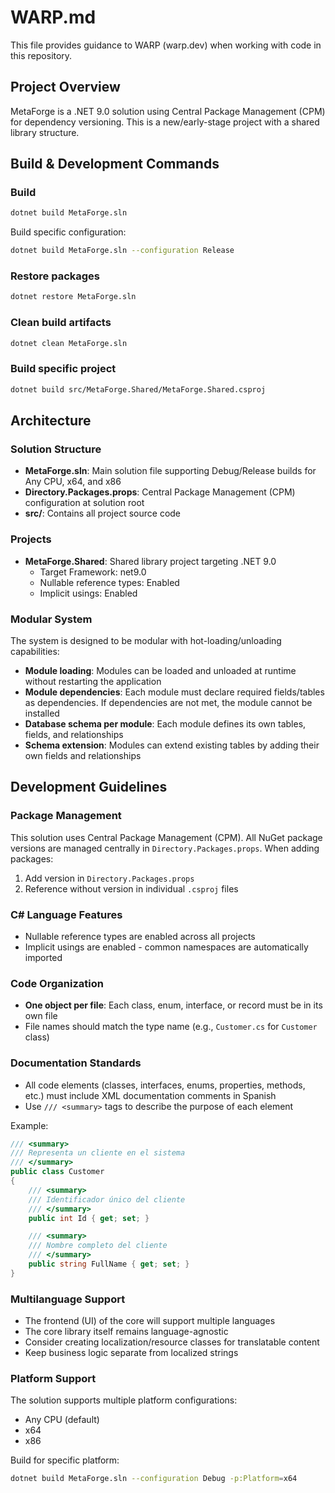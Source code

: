 # WARP.md

This file provides guidance to WARP (warp.dev) when working with code in this repository.

## Project Overview

MetaForge is a .NET 9.0 solution using Central Package Management (CPM) for dependency versioning. This is a new/early-stage project with a shared library structure.

## Build & Development Commands

### Build
```bash
dotnet build MetaForge.sln
```

Build specific configuration:
```bash
dotnet build MetaForge.sln --configuration Release
```

### Restore packages
```bash
dotnet restore MetaForge.sln
```

### Clean build artifacts
```bash
dotnet clean MetaForge.sln
```

### Build specific project
```bash
dotnet build src/MetaForge.Shared/MetaForge.Shared.csproj
```

## Architecture

### Solution Structure
- **MetaForge.sln**: Main solution file supporting Debug/Release builds for Any CPU, x64, and x86
- **Directory.Packages.props**: Central Package Management (CPM) configuration at solution root
- **src/**: Contains all project source code

### Projects
- **MetaForge.Shared**: Shared library project targeting .NET 9.0
  - Target Framework: net9.0
  - Nullable reference types: Enabled
  - Implicit usings: Enabled

### Modular System
The system is designed to be modular with hot-loading/unloading capabilities:
- **Module loading**: Modules can be loaded and unloaded at runtime without restarting the application
- **Module dependencies**: Each module must declare required fields/tables as dependencies. If dependencies are not met, the module cannot be installed
- **Database schema per module**: Each module defines its own tables, fields, and relationships
- **Schema extension**: Modules can extend existing tables by adding their own fields and relationships

## Development Guidelines

### Package Management
This solution uses Central Package Management (CPM). All NuGet package versions are managed centrally in `Directory.Packages.props`. When adding packages:
1. Add version in `Directory.Packages.props`
2. Reference without version in individual `.csproj` files

### C# Language Features
- Nullable reference types are enabled across all projects
- Implicit usings are enabled - common namespaces are automatically imported

### Code Organization
- **One object per file**: Each class, enum, interface, or record must be in its own file
- File names should match the type name (e.g., `Customer.cs` for `Customer` class)

### Documentation Standards
- All code elements (classes, interfaces, enums, properties, methods, etc.) must include XML documentation comments in Spanish
- Use `/// <summary>` tags to describe the purpose of each element

Example:
```csharp
/// <summary>
/// Representa un cliente en el sistema
/// </summary>
public class Customer
{
    /// <summary>
    /// Identificador único del cliente
    /// </summary>
    public int Id { get; set; }

    /// <summary>
    /// Nombre completo del cliente
    /// </summary>
    public string FullName { get; set; }
}
```

### Multilanguage Support
- The frontend (UI) of the core will support multiple languages
- The core library itself remains language-agnostic
- Consider creating localization/resource classes for translatable content
- Keep business logic separate from localized strings

### Platform Support
The solution supports multiple platform configurations:
- Any CPU (default)
- x64
- x86

Build for specific platform:
```bash
dotnet build MetaForge.sln --configuration Debug -p:Platform=x64
```
